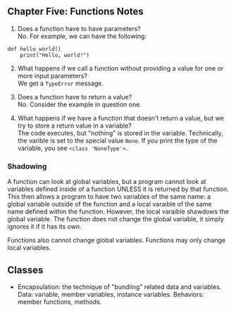 ## Chapter Five: Functions Notes

1. Does a function have to have parameters?  
No. For example, we can have the following:

```
def hello_world()
    print("Hello, world!")
```

2. What happens if we call a function without providing a value for one or more input parameters?  
We get a `TypeError` message.

3. Does a function have to return a value?  
No. Consider the example in question one.

4. What happens if we have a function that doesn't return a value, but we try to store a return value in a variable?  
The code executes, but "nothing" is stored in the variable. Technically, the varible is set to the special value `None`. If you print the type of the variable, you see `<class 'NoneType'>`.

### Shadowing

A function can look at global variables, but a program cannot look at variables defined inside of a function UNLESS it is returned by that function. This then allows a program to have two variables of the same name: a global variable outside of the function and a local varaible of the same name defined within the function. However, the local varaible shawdows the global variable. The function does not change the global variable, it simply ignores it if it has its own.

Functions also cannot change global variables. Functions may only change local variables.

## Classes

- Encapsulation: the technique of "bundling" related data and variables. Data: variable, member variables, instance variables. Behaviors: member functions, methods. 